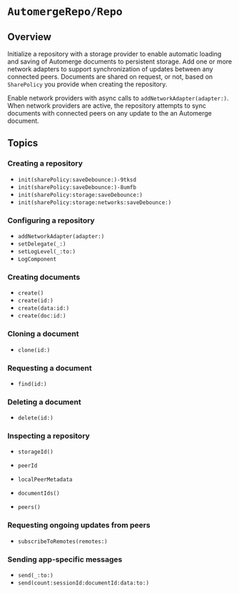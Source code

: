 # ``AutomergeRepo/Repo``

## Overview

Initialize a repository with a storage provider to enable automatic loading and saving of Automerge documents to persistent storage.
Add one or more network adapters to support synchronization of updates between any connected peers.
Documents are shared on request, or not, based on ``SharePolicy`` you provide when creating the repository.

Enable network providers with async calls to ``addNetworkAdapter(adapter:)``.
When network providers are active, the repository attempts to sync documents with connected peers on any update to the an Automerge document.

## Topics

### Creating a repository

- ``init(sharePolicy:saveDebounce:)-9tksd``
- ``init(sharePolicy:saveDebounce:)-8umfb``
- ``init(sharePolicy:storage:saveDebounce:)``
- ``init(sharePolicy:storage:networks:saveDebounce:)``

### Configuring a repository

- ``addNetworkAdapter(adapter:)``
- ``setDelegate(_:)``
- ``setLogLevel(_:to:)``
- ``LogComponent``

### Creating documents

- ``create()``
- ``create(id:)``
- ``create(data:id:)``
- ``create(doc:id:)``

### Cloning a document

- ``clone(id:)``

### Requesting a document

- ``find(id:)``

### Deleting a document

- ``delete(id:)``

### Inspecting a repository

- ``storageId()``
- ``peerId``
- ``localPeerMetadata``

- ``documentIds()``
- ``peers()``

### Requesting ongoing updates from peers

- ``subscribeToRemotes(remotes:)``

### Sending app-specific messages

- ``send(_:to:)``
- ``send(count:sessionId:documentId:data:to:)``

